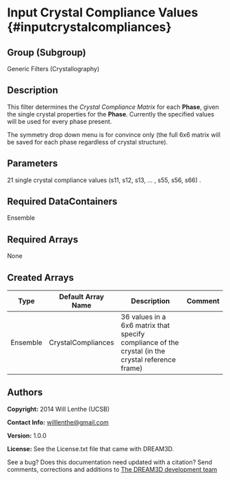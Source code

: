 Input Crystal Compliance Values {#inputcrystalcompliances}
=======

## Group (Subgroup) ##
Generic Filters (Crystallography)

## Description ##
This filter determines the _Crystal Compliance Matrix_ for each **Phase**, given the single crystal properties for the **Phase**. Currently the specified values will be used for every phase present.

The symmetry drop down menu is for convince only (the full 6x6 matrix will be saved for each phase regardless of crystal structure).

## Parameters ##
21 single crystal compliance values (s11, s12, s13, ... , s55, s56, s66) .

## Required DataContainers ##
Ensemble

## Required Arrays ##
None

## Created Arrays ##

| Type | Default Array Name | Description | Comment |
|------|--------------------|-------------|---------|
| Ensemble | CrystalCompliances | 36 values in a 6x6 matrix that specify compliance of the crystal (in the crystal reference frame) | |

## Authors ##

**Copyright:** 2014 Will Lenthe (UCSB)

**Contact Info:** willlenthe@gmail.com

**Version:** 1.0.0

**License:**  See the License.txt file that came with DREAM3D.

See a bug? Does this documentation need updated with a citation? Send comments, corrections and additions to [The DREAM3D development team](mailto:dream3d@bluequartz.net?subject=Documentation%20Correction)


